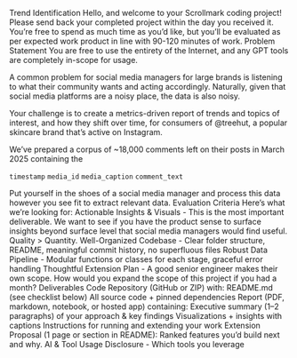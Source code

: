 Trend Identification
Hello, and welcome to your Scrollmark coding project! Please send back your completed project within the day you received it. You’re free to spend as much time as you’d like, but you’ll be evaluated as per expected work product in line with 90-120 minutes of work.
Problem Statement
You are free to use the entirety of the Internet, and any GPT tools are completely in-scope for usage.

A common problem for social media managers for large brands is listening to what their community wants and acting accordingly. Naturally, given that social media platforms are a noisy place, the data is also noisy.

Your challenge is to create a metrics-driven report of trends and topics of interest, and how they shift over time, for consumers of @treehut, a popular skincare brand that’s active on Instagram.

We’ve prepared a corpus of ~18,000 comments left on their posts in March 2025 containing the

`timestamp`
`media_id`
`media_caption`
`comment_text`

Put yourself in the shoes of a social media manager and process this data however you see fit to extract relevant data.
Evaluation Criteria
Here’s what we’re looking for:
Actionable Insights & Visuals - This is the most important deliverable. We want to see if you have the product sense to surface insights beyond surface level that social media managers would find useful. Quality > Quantity.
Well-Organized Codebase - Clear folder structure, README, meaningful commit history, no superfluous files
Robust Data Pipeline - Modular functions or classes for each stage, graceful error handling
Thoughtful Extension Plan - A good senior engineer makes their own scope. How would you expand the scope of this project if you had a month?
Deliverables
Code Repository (GitHub or ZIP) with:
README.md (see checklist below)
All source code + pinned dependencies
Report (PDF, markdown, notebook, or hosted app) containing:
Executive summary (1–2 paragraphs) of your approach & key findings
Visualizations + insights with captions
Instructions for running and extending your work
Extension Proposal (1 page or section in README):
Ranked features you’d build next and why.
AI & Tool Usage Disclosure - Which tools you leverage
